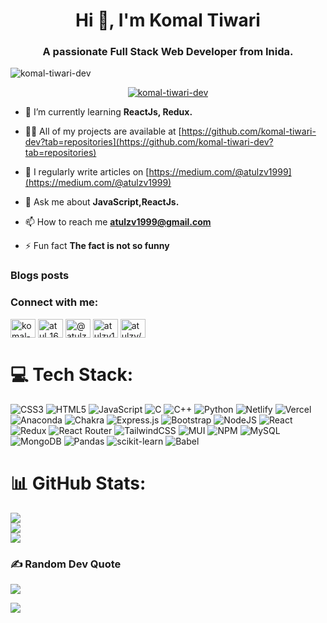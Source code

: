 <h1 align="center">Hi 👋, I'm Komal Tiwari</h1>
<h3 align="center">A passionate Full Stack Web Developer from Inida.</h3>

<p align="left"> <img src="https://komarev.com/ghpvc/?username=komal-tiwari-dev&label=Profile%20views&color=0e75b6&style=flat" alt="komal-tiwari-dev" /> </p>

<p align="center"> <a href="https://github.com/ryo-ma/github-profile-trophy"><img src="https://github-profile-trophy.vercel.app/?username=komal-tiwari-dev" alt="komal-tiwari-dev" /></a> </p>

- 🌱 I’m currently learning **ReactJs, Redux.**

- 👨‍💻 All of my projects are available at [https://github.com/komal-tiwari-dev?tab=repositories](https://github.com/komal-tiwari-dev?tab=repositories)

- 📝 I regularly write articles on [https://medium.com/@atulzv1999](https://medium.com/@atulzv1999)

- 💬 Ask me about **JavaScript,ReactJs.**

- 📫 How to reach me **atulzv1999@gmail.com**

- ⚡ Fun fact **The fact is not so funny**

### Blogs posts
<!-- BLOG-POST-LIST:START -->
<!-- BLOG-POST-LIST:END -->

<h3 align="left">Connect with me:</h3>
<p align="left">
<a href="https://linkedin.com/in/komal-tiwari-240733156" target="blank"><img align="center" src="https://raw.githubusercontent.com/rahuldkjain/github-profile-readme-generator/master/src/images/icons/Social/linked-in-alt.svg" alt="komal-tiwari-240733156" height="30" width="40" /></a>
<a href="https://instagram.com/atul_1610" target="blank"><img align="center" src="https://raw.githubusercontent.com/rahuldkjain/github-profile-readme-generator/master/src/images/icons/Social/instagram.svg" alt="atul_1610" height="30" width="40" /></a>
<a href="https://medium.com/@atulzv1999" target="blank"><img align="center" src="https://raw.githubusercontent.com/rahuldkjain/github-profile-readme-generator/master/src/images/icons/Social/medium.svg" alt="@atulzv1999" height="30" width="40" /></a>
<a href="https://www.hackerrank.com/atulzv1999" target="blank"><img align="center" src="https://raw.githubusercontent.com/rahuldkjain/github-profile-readme-generator/master/src/images/icons/Social/hackerrank.svg" alt="atulzv1999" height="30" width="40" /></a>
<a href="https://www.leetcode.com/atulzv/" target="blank"><img align="center" src="https://raw.githubusercontent.com/rahuldkjain/github-profile-readme-generator/master/src/images/icons/Social/leet-code.svg" alt="atulzv/" height="30" width="40" /></a>
</p>

# 💻 Tech Stack:
![CSS3](https://img.shields.io/badge/css3-%231572B6.svg?style=for-the-badge&logo=css3&logoColor=white) ![HTML5](https://img.shields.io/badge/html5-%23E34F26.svg?style=for-the-badge&logo=html5&logoColor=white) ![JavaScript](https://img.shields.io/badge/javascript-%23323330.svg?style=for-the-badge&logo=javascript&logoColor=%23F7DF1E) ![C](https://img.shields.io/badge/c-%2300599C.svg?style=for-the-badge&logo=c&logoColor=white) ![C++](https://img.shields.io/badge/c++-%2300599C.svg?style=for-the-badge&logo=c%2B%2B&logoColor=white) ![Python](https://img.shields.io/badge/python-3670A0?style=for-the-badge&logo=python&logoColor=ffdd54) ![Netlify](https://img.shields.io/badge/netlify-%23000000.svg?style=for-the-badge&logo=netlify&logoColor=#00C7B7) ![Vercel](https://img.shields.io/badge/vercel-%23000000.svg?style=for-the-badge&logo=vercel&logoColor=white) ![Anaconda](https://img.shields.io/badge/Anaconda-%2344A833.svg?style=for-the-badge&logo=anaconda&logoColor=white) ![Chakra](https://img.shields.io/badge/chakra-%234ED1C5.svg?style=for-the-badge&logo=chakraui&logoColor=white) ![Express.js](https://img.shields.io/badge/express.js-%23404d59.svg?style=for-the-badge&logo=express&logoColor=%2361DAFB) ![Bootstrap](https://img.shields.io/badge/bootstrap-%23563D7C.svg?style=for-the-badge&logo=bootstrap&logoColor=white) ![NodeJS](https://img.shields.io/badge/node.js-6DA55F?style=for-the-badge&logo=node.js&logoColor=white) ![React](https://img.shields.io/badge/react-%2320232a.svg?style=for-the-badge&logo=react&logoColor=%2361DAFB) ![Redux](https://img.shields.io/badge/redux-%23593d88.svg?style=for-the-badge&logo=redux&logoColor=white) ![React Router](https://img.shields.io/badge/React_Router-CA4245?style=for-the-badge&logo=react-router&logoColor=white) ![TailwindCSS](https://img.shields.io/badge/tailwindcss-%2338B2AC.svg?style=for-the-badge&logo=tailwind-css&logoColor=white) ![MUI](https://img.shields.io/badge/MUI-%230081CB.svg?style=for-the-badge&logo=material-ui&logoColor=white) ![NPM](https://img.shields.io/badge/NPM-%23000000.svg?style=for-the-badge&logo=npm&logoColor=white) ![MySQL](https://img.shields.io/badge/mysql-%2300f.svg?style=for-the-badge&logo=mysql&logoColor=white) ![MongoDB](https://img.shields.io/badge/MongoDB-%234ea94b.svg?style=for-the-badge&logo=mongodb&logoColor=white) ![Pandas](https://img.shields.io/badge/pandas-%23150458.svg?style=for-the-badge&logo=pandas&logoColor=white) ![scikit-learn](https://img.shields.io/badge/scikit--learn-%23F7931E.svg?style=for-the-badge&logo=scikit-learn&logoColor=white) ![Babel](https://img.shields.io/badge/Babel-F9DC3e?style=for-the-badge&logo=babel&logoColor=black)


# 📊 GitHub Stats:

![](https://github-readme-stats.vercel.app/api?username=komal-tiwari-dev&theme=radical&hide_border=false&include_all_commits=false&count_private=true)<br/>
![](https://github-readme-streak-stats.herokuapp.com/?user=komal-tiwari-dev&theme=radical&hide_border=false)<br/>
![](https://github-readme-stats.vercel.app/api/top-langs/?username=komal-tiwari-dev&theme=radical&hide_border=false&include_all_commits=false&count_private=true&layout=compact)

  
### ✍️ Random Dev Quote

![](https://quotes-github-readme.vercel.app/api?type=vetical&theme=radical)



[![](https://visitcount.itsvg.in/api?id=komal-tiwari-dev&icon=0&color=0)](https://visitcount.itsvg.in)
